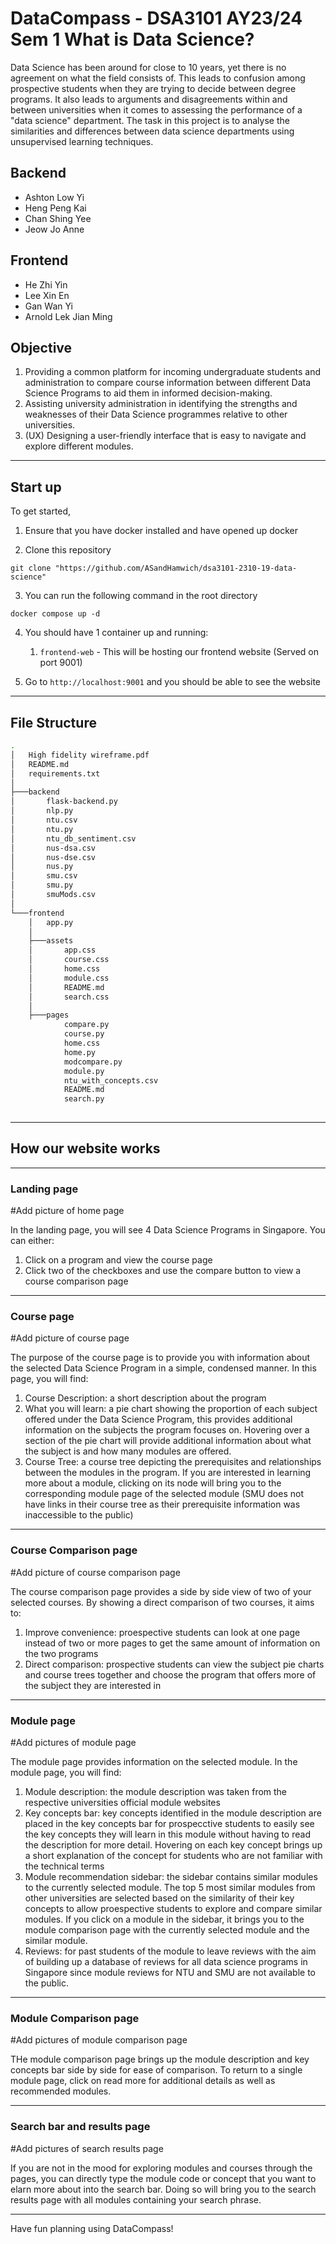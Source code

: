 # DataCompass - DSA3101 AY23/24 Sem 1 What is Data Science?

Data Science has been around for close to 10 years, yet there is no agreement on what the field
consists of. This leads to confusion among prospective students when they are trying to decide
between degree programs. It also leads to arguments and disagreements within and between
universities when it comes to assessing the performance of a "data science" department.
The task in this project is to analyse the similarities and differences between data science
departments using unsupervised learning techniques.



## Backend

* Ashton Low Yi
* Heng Peng Kai
* Chan Shing Yee
* Jeow Jo Anne

## Frontend

* He Zhi Yin
* Lee Xin En
* Gan Wan Yi
* Arnold Lek Jian Ming


## Objective

1. Providing a common platform for incoming undergraduate students and administration to compare 
course information between different Data Science Programs to aid them in informed decision-making.
2. Assisting university administration in identifying the strengths and weaknesses of their Data 
Science programmes relative to other universities.
3. (UX) Designing a user-friendly interface that is easy to navigate and explore different modules.
---


## Start up

To get started, 

1. Ensure that you have docker installed and have opened up docker

2. Clone this repository

`git clone "https://github.com/ASandHamwich/dsa3101-2310-19-data-science"`

3. You can run the following command in the root directory

`docker compose up -d`

4. You should have 1 container up and running:
   1. `frontend-web` - This will be hosting our frontend website (Served on port 9001)

5. Go to `http://localhost:9001` and you should be able to see the website

---

## File Structure
```bash
.
│   High fidelity wireframe.pdf
│   README.md
│   requirements.txt
│
├───backend
│       flask-backend.py
│       nlp.py
│       ntu.csv
│       ntu.py
│       ntu_db_sentiment.csv
│       nus-dsa.csv
│       nus-dse.csv
│       nus.py
│       smu.csv
│       smu.py
│       smuMods.csv
│
└───frontend
    │   app.py
    │
    ├───assets
    │       app.css
    │       course.css
    │       home.css
    │       module.css
    │       README.md
    │       search.css
    │
    ├───pages
            compare.py
            course.py
            home.css
            home.py
            modcompare.py
            module.py
            ntu_with_concepts.csv
            README.md
            search.py      
    
```
----

## How our website works
----
### Landing page
#Add picture of home page

In the landing page, you will see 4 Data Science Programs in Singapore. You can either:

1. Click on a program and view the course page
2. Click two of the checkboxes and use the compare button to view a course comparison page
----
### Course page
#Add picture of course page

The purpose of the course page is to provide you with information about the selected Data Science Program in a simple, condensed manner. In this page, you will find:
1. Course Description: a short description about the program
2. What you will learn: a pie chart showing the proportion of each subject offered under the Data Science Program, this provides additional information on the subjects the program focuses on. Hovering over a section of the pie chart will provide additional information about what the subject is and how many modules are offered.
3. Course Tree: a course tree depicting the prerequisites and relationships between the modules in the program. If you are interested in learning more about a module, clicking on its node will bring you to the corresponding module page of the selected module
   (SMU does not have links in their course tree as their prerequisite information was inaccessible to the public)
----
### Course Comparison page
#Add picture of course comparison page

The course comparison page provides a side by side view of two of your selected courses. By showing a direct comparison of two courses, it aims to:
1. Improve convenience: proespective students can look at one page instead of two or more pages to get the same amount of information on the two programs
2. Direct comparison: prospective students can view the subject pie charts and course trees together and choose the program that offers more of the subject they are interested in
----
### Module page
#Add pictures of module page 

The module page provides information on the selected module. In the module page, you will find:
1. Module description:  the module description was taken from the respective universities official module websites
2. Key concepts bar: key concepts identified in the module description are placed in the key concepts bar for prospecctive students to easily see the key concepts they will learn in this module without having to read the description for more detail. Hovering on each key concept brings up a short explanation of the concept for students who are not familiar with the technical terms
3.  Module recommendation sidebar: the sidebar contains similar modules to the currently selected module. The top 5 most similar modules from other universities are selected based on the similarity of their key concepts to allow proespective students to explore and compare similar modules. If you click on a module in the sidebar, it brings you to the module comparison page with the currently selected module and the similar module.
4.  Reviews: for past students of the module to leave reviews with the aim of building up a database of reviews for all data science programs in Singapore since module reviews for NTU and SMU are not available to the public.
----
### Module Comparison page
#Add pictures of module comparison page

THe module comparison page brings up the module description and key concepts bar side by side for ease of comparison. To return to a single module page, click on read more for additional details as well as recommended modules.

----
### Search bar and results page
#Add pictures of search results page

If you are not in the mood for exploring modules and courses through the pages, you can directly type the module code or concept that you want to elarn more about into the search bar. Doing so will bring you to the search results page with all modules containing your search phrase.

----

Have fun planning using DataCompass!
